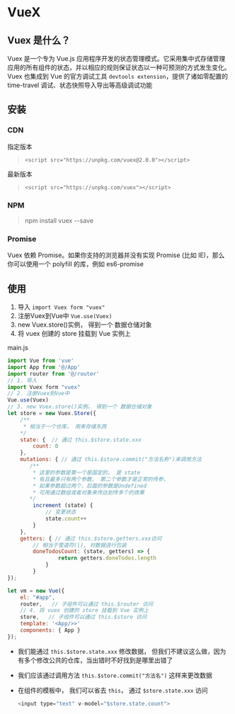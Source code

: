# VueX

## Vuex 是什么？

Vuex 是一个专为 Vue.js 应用程序开发的状态管理模式。它采用集中式存储管理应用的所有组件的状态，并以相应的规则保证状态以一种可预测的方式发生变化。Vuex 也集成到 Vue 的官方调试工具 `devtools extension`，提供了诸如零配置的 time-travel 调试、状态快照导入导出等高级调试功能

## 安装

### CDN

指定版本
> `<script src="https://unpkg.com/vuex@2.0.0"></script>`

最新版本
> `<script src="https://unpkg.com/vuex"></script>` 

### NPM

> npm install vuex --save

### Promise

Vuex 依赖 Promise。如果你支持的浏览器并没有实现 Promise (比如 IE)，那么你可以使用一个 polyfill 的库，例如 es6-promise

## 使用

1. 导入  `import Vuex form "vuex"`
2. 注册Vuex到Vue中 `Vue.use(Vuex)`
3. new Vuex.store()实例， 得到一个 数据仓储对象
4. 将 vuex 创建的 store 挂载到 Vue 实例上

main.js

```js
import Vue from 'vue'
import App from '@/App'
import router from '@/router'
// 1. 导入
import Vuex form "vuex"
// 2. 注册Vuex到Vue中
Vue.use(Vuex)
// 3. new Vuex.store()实例， 得到一个 数据仓储对象
let store = new Vuex.Store({
    /**
     * 相当于一个仓库， 用来存储东西
    */
    state: {  // 通过 this.$store.state.xxx
        count: 0  
    },
    mutations: { // 通过 this.$store.commit("方法名称")来调用方法
       /**
        * 这里的参数是第一个是国定的， 是 state
        * 有且最多只有两个参数， 第二个参数才是正常的传参，
        * 如果参数超过两个，后面的参数是Undefined
        * 可用通过数组或者对象来传达到传多个的效果
       */
        increment (state) {
            // 变更状态
            state.count++
        }
    },
    getters: { // 通过 this.$store.getters.xxx访问
        // 相当于管道符(|), 对数据进行包装
        doneTodosCount: (state, getters) => {
                return getters.doneTodos.length
            }
        }
});

let vm = new Vue({
    el: "#app",
    router,   // 子组件可以通过 this.$router 访问
    // 4. 将 vuex 创建的 store 挂载到 Vue 实例上
    store,   // 子组件可以通过 this.$store 访问
    template: '<App/>>'
    components: { App }
});

```

- 我们能通过 `this.$store.state.xxx` 修改数据， 但我们不建议这么做，因为有多个修改公共的仓库，当出错时不好找到是哪里出错了

- 我们应该通过调用方法 `this.$store.commit("方法名")` 这样来更改数据

- 在组件的模板中， 我们可以省去 `this`， 通过 `$store.state.xxx` 访问

    ```js
    <input type="text" v-model="$store.state.count">
    ```
